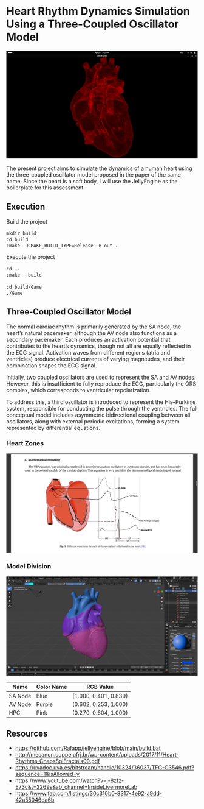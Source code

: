 # Heart Rhythm Dynamics Simulation Using a Three-Coupled Oscillator Model

![img](/images/humanheart.png)

The present project aims to simulate the dynamics of a human heart using the three-coupled oscillator model proposed in the paper of the same name. Since the heart is a soft body, I will use the JellyEngine as the boilerplate for this assessment.

## Execution 

Build the project
```
mkdir build 
cd build 
cmake -DCMAKE_BUILD_TYPE=Release -B out .
```

Execute the project
```
cd ..
cmake --build

cd build/Game
./Game
```
## Three-Coupled Oscillator Model

The normal cardiac rhythm is primarily generated by the SA node, the heart’s natural pacemaker, although the AV node also functions as a secondary pacemaker. Each produces an activation potential that contributes to the heart’s dynamics, though not all are equally reflected in the ECG signal. Activation waves from different regions (atria and ventricles) produce electrical currents of varying magnitudes, and their combination shapes the ECG signal.

Initially, two coupled oscillators are used to represent the SA and AV nodes. However, this is insufficient to fully reproduce the ECG, particularly the QRS complex, which corresponds to ventricular repolarization.

To address this, a third oscillator is introduced to represent the His–Purkinje system, responsible for conducting the pulse through the ventricles. The full conceptual model includes asymmetric bidirectional coupling between all oscillators, along with external periodic excitations, forming a system represented by differential equations.

### Heart Zones

![image](/images/HeartModel1.png)

### Model Division

![image](/images/ColorSection2.png)

| Name | Color Name | RGB Value |
| --- | --- | --- |
| SA Node | Blue | (1.000, 0.401, 0.839) |
| AV Node | Purple | (0.602, 0.253, 1.000) |
| HPC | Pink | (0.270, 0.604, 1.000) |

## Resources 

- https://github.com/Rafapp/jellyengine/blob/main/build.bat
- http://mecanon.coppe.ufrj.br/wp-content/uploads/2017/11/Heart-Rhythms_ChaosSolFractals09.pdf
- https://uvadoc.uva.es/bitstream/handle/10324/36037/TFG-G3546.pdf?sequence=1&isAllowed=y
- https://www.youtube.com/watch?v=j-8zfz-E73c&t=2269s&ab_channel=InsideLivermoreLab
- https://www.fab.com/listings/30c310b0-8317-4e92-a9dd-42a55046da6b
